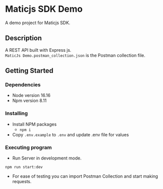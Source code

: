 # Maticjs SDK Demo

A demo project for Maticjs SDK.

## Description

A REST API built with Express js.<br/>
`MaticJs Demo.postman_collection.json` is the Postman collection file.

## Getting Started

### Dependencies

* Node version 16.16
* Npm version 8.11

### Installing

* Install NPM packages
  * `npm i` 
* Copy `.env.example` to `.env` and update .env file for values
### Executing program

* Run Server in development mode.
```
npm run start:dev
```
* For ease of testing you can import Postman Collection and start making requests.